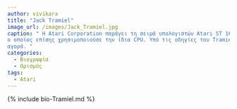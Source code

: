 ```yaml
---
author: vivikara
title: "Jack Tramiel"
image_url: /images/Jack_Tramiel.jpg
caption: " Η Atari Corporation παράγει τη σειρά υπολογιστών Atari ST 16-bit βασισμένη στην CPU MC68000 της Motorola , ανταγωνιζόμενη άμεσα τον Macintosh της Apple , 
ο οποίος επίσης χρησιμοποιούσε την ίδια CPU. Υπό τις οδηγίες του Tramiel, το Atari ST γνώρισε σημαντική επιτυχία στην Ευρώπη και παγκοσμίως στην επαγγελματική μουσική 
αγορά. "
categories:
  - Βιογραφία 
  - Ορισμός 
tags:
  - Atari 
---
```


{% include bio-Tramiel.md %}
